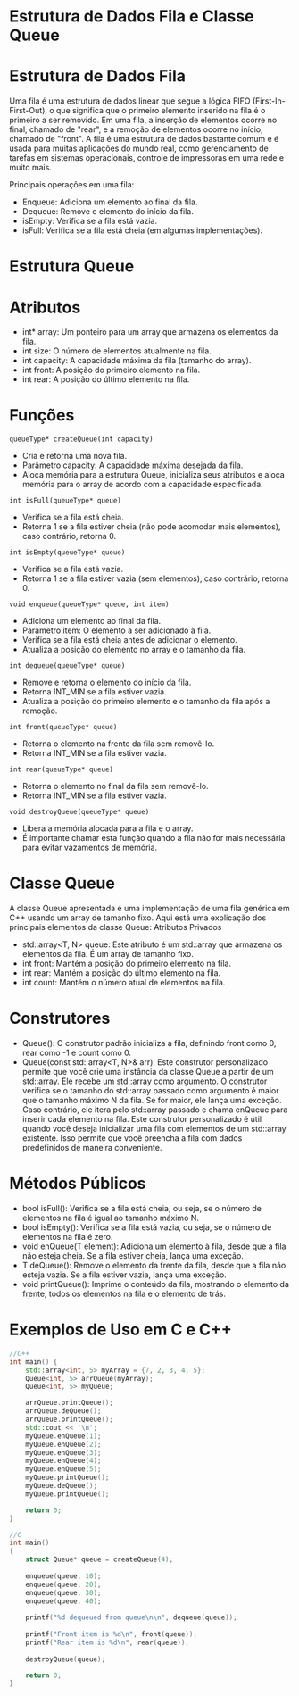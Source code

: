 # Estrutura de Dados Fila e Classe Queue

# Estrutura de Dados Fila

Uma fila é uma estrutura de dados linear que segue a lógica FIFO (First-In-First-Out), o que significa que o primeiro elemento inserido na fila é o primeiro a ser removido. Em uma fila, a inserção de elementos ocorre no final, chamado de "rear", e a remoção de elementos ocorre no início, chamado de "front". A fila é uma estrutura de dados bastante comum e é usada para muitas aplicações do mundo real, como gerenciamento de tarefas em sistemas operacionais, controle de impressoras em uma rede e muito mais.

Principais operações em uma fila:

-  Enqueue: Adiciona um elemento ao final da fila.
-  Dequeue: Remove o elemento do início da fila.
-  isEmpty: Verifica se a fila está vazia.
-  isFull: Verifica se a fila está cheia (em algumas implementações).

# Estrutura Queue

# Atributos

- int* array: Um ponteiro para um array que armazena os elementos da fila.
- int size: O número de elementos atualmente na fila.
- int capacity: A capacidade máxima da fila (tamanho do array).
- int front: A posição do primeiro elemento na fila.
- int rear: A posição do último elemento na fila.

# Funções

`queueType* createQueue(int capacity)`

- Cria e retorna uma nova fila.
- Parâmetro capacity: A capacidade máxima desejada da fila.
- Aloca memória para a estrutura Queue, inicializa seus atributos e aloca memória para o array de acordo com a capacidade especificada.

`int isFull(queueType* queue)`

- Verifica se a fila está cheia. 
- Retorna 1 se a fila estiver cheia (não pode acomodar mais elementos), caso contrário, retorna 0.

`int isEmpty(queueType* queue)`

- Verifica se a fila está vazia.
- Retorna 1 se a fila estiver vazia (sem elementos), caso contrário, retorna 0.

`void enqueue(queueType* queue, int item)`

- Adiciona um elemento ao final da fila.
- Parâmetro item: O elemento a ser adicionado à fila.
- Verifica se a fila está cheia antes de adicionar o elemento.
- Atualiza a posição do elemento no array e o tamanho da fila.

`int dequeue(queueType* queue)`

- Remove e retorna o elemento do início da fila.
- Retorna INT_MIN se a fila estiver vazia.
- Atualiza a posição do primeiro elemento e o tamanho da fila após a remoção.

`int front(queueType* queue)`

- Retorna o elemento na frente da fila sem removê-lo.
- Retorna INT_MIN se a fila estiver vazia.

`int rear(queueType* queue)`

- Retorna o elemento no final da fila sem removê-lo.
- Retorna INT_MIN se a fila estiver vazia.

`void destroyQueue(queueType* queue)`

- Libera a memória alocada para a fila e o array.
- É importante chamar esta função quando a fila não for mais necessária para evitar vazamentos de memória.

# Classe Queue

A classe Queue apresentada é uma implementação de uma fila genérica em C++ usando um array de tamanho fixo. Aqui está uma explicação dos principais elementos da classe Queue:
Atributos Privados

-  std::array<T, N> queue: Este atributo é um std::array que armazena os elementos da fila. É um array de tamanho fixo.
-  int front: Mantém a posição do primeiro elemento na fila.
-  int rear: Mantém a posição do último elemento na fila.
-  int count: Mantém o número atual de elementos na fila.

# Construtores

- Queue(): O construtor padrão inicializa a fila, definindo front como 0, rear como -1 e count como 0.
- Queue(const std::array<T, N>& arr): Este construtor personalizado permite que você crie uma instância da classe Queue a partir de um std::array. Ele recebe um std::array como argumento. O construtor verifica se o tamanho do std::array passado como argumento é maior que o tamanho máximo N da fila. Se for maior, ele lança uma exceção. Caso contrário, ele itera pelo std::array passado e chama enQueue para inserir cada elemento na fila.
Este construtor personalizado é útil quando você deseja inicializar uma fila com elementos de um std::array existente. Isso permite que você preencha a fila com dados predefinidos de maneira conveniente.

# Métodos Públicos

- bool isFull(): Verifica se a fila está cheia, ou seja, se o número de elementos na fila é igual ao tamanho máximo N.
- bool isEmpty(): Verifica se a fila está vazia, ou seja, se o número de elementos na fila é zero.
- void enQueue(T element): Adiciona um elemento à fila, desde que a fila não esteja cheia. Se a fila estiver cheia, lança uma exceção.
- T deQueue(): Remove o elemento da frente da fila, desde que a fila não esteja vazia. Se a fila estiver vazia, lança uma exceção.
- void printQueue(): Imprime o conteúdo da fila, mostrando o elemento da frente, todos os elementos na fila e o elemento de trás.

# Exemplos de Uso em C e C++
```cpp
//C++
int main() {
    std::array<int, 5> myArray = {7, 2, 3, 4, 5};
    Queue<int, 5> arrQueue(myArray); 
    Queue<int, 5> myQueue; 

    arrQueue.printQueue();
    arrQueue.deQueue();
    arrQueue.printQueue();
    std::cout << '\n';
    myQueue.enQueue(1);
    myQueue.enQueue(2);
    myQueue.enQueue(3);
    myQueue.enQueue(4);
    myQueue.enQueue(5);
    myQueue.printQueue();
    myQueue.deQueue();
    myQueue.printQueue();

    return 0;
}
```

```c
//C
int main()
{
    struct Queue* queue = createQueue(4);
 
    enqueue(queue, 10);
    enqueue(queue, 20);
    enqueue(queue, 30);
    enqueue(queue, 40);
 
    printf("%d dequeued from queue\n\n", dequeue(queue));
 
    printf("Front item is %d\n", front(queue));
    printf("Rear item is %d\n", rear(queue));
 
    destroyQueue(queue);

    return 0;
}
```